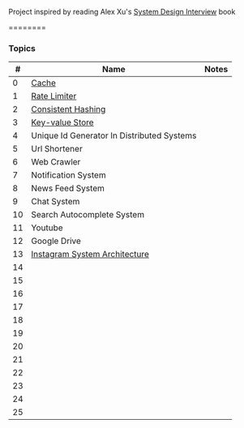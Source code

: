 Project inspired by reading Alex Xu's  [System Design Interview](https://www.amazon.com/System-Design-Interview-insiders-Second/dp/B08CMF2CQF) book

========

### Topics

| #   | Name                                                 | Notes |
|-----|------------------------------------------------------|-------|
| 0   | [Cache](cache/README.md)                             |       |
| 1   | [Rate Limiter](rate_limiter/README.md)               |       |
| 2   | [Consistent Hashing](consistent_hashing/README.md)   |       |
| 3   | [Key-value Store](key_value_store/README.md)         |       |
| 4   | Unique Id Generator In Distributed Systems           |       |
| 5   | Url Shortener                                        |       |
| 6   | Web Crawler                                          |       |
| 7   | Notification System                                  |       |
| 8   | News Feed System                                     |       |
| 9   | Chat System                                          |       |
| 10  | Search Autocomplete System                           |       |
| 11  | Youtube                                              |       |
| 12  | Google Drive                                         |       |
| 13  | [Instagram System Architecture](instagram/README.md) |       |
| 14  |                                                      |       |
| 15  |                                                      |       |
| 16  |                                                      |       |
| 17  |                                                      |       |
| 18  |                                                      |       |
| 19  |                                                      |       |
| 20  |                                                      |       |
| 21  |                                                      |       |
| 22  |                                                      |       |
| 23  |                                                      |       |
| 24  |                                                      |       |
| 25  |                                                      |       |



